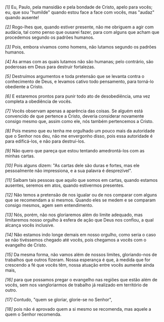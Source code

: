*[1]* Eu, Paulo, pela mansidão e pela bondade de Cristo, apelo para vocês; eu, que sou "humilde" quando estou face a face com vocês, mas "audaz" quando ausente!

*[2]* Rogo-lhes que, quando estiver presente, não me obriguem a agir com audácia, tal como penso que ousarei fazer, para com alguns que acham que procedemos segundo os padrões humanos.

*[3]* Pois, embora vivamos como homens, não lutamos segundo os padrões humanos.

*[4]* As armas com as quais lutamos não são humanas; pelo contrário, são poderosas em Deus para destruir fortalezas.

*[5]* Destruímos argumentos e toda pretensão que se levanta contra o conhecimento de Deus, e levamos cativo todo pensamento, para torná-lo obediente a Cristo.

*[6]* E estaremos prontos para punir todo ato de desobediência, uma vez completa a obediência de vocês.

*[7]* Vocês observam apenas a aparência das coisas. Se alguém está convencido de que pertence a Cristo, deveria considerar novamente consigo mesmo que, assim como ele, nós também pertencemos a Cristo.

*[8]* Pois mesmo que eu tenha me orgulhado um pouco mais da autoridade que o Senhor nos deu, não me envergonho disso, pois essa autoridade é para edificá-los, e não para destruí-los.

*[9]* Não quero que pareça que estou tentando amedrontá-los com as minhas cartas.

*[10]* Pois alguns dizem: "As cartas dele são duras e fortes, mas ele pessoalmente não impressiona, e a sua palavra é desprezível".

*[11]* Saibam tais pessoas que aquilo que somos em cartas, quando estamos ausentes, seremos em atos, quando estivermos presentes.

*[12]* Não temos a pretensão de nos igualar ou de nos comparar com alguns que se recomendam a si mesmos. Quando eles se medem e se comparam consigo mesmos, agem sem entendimento.

*[13]* Nós, porém, não nos gloriaremos além do limite adequado, mas limitaremos nosso orgulho à esfera de ação que Deus nos confiou, a qual alcança vocês inclusive.

*[14]* Não estamos indo longe demais em nosso orgulho, como seria o caso se não tivéssemos chegado até vocês, pois chegamos a vocês com o evangelho de Cristo.

*[15]* Da mesma forma, não vamos além de nossos limites, gloriando-nos de trabalhos que outros fizeram. Nossa esperança é que, à medida que for crescendo a fé que vocês têm, nossa atuação entre vocês aumente ainda mais,

*[16]* para que possamos pregar o evangelho nas regiões que estão além de vocês, sem nos vangloriarmos de trabalho já realizado em território de outro.

*[17]* Contudo, "quem se gloriar, glorie-se no Senhor",

*[18]* pois não é aprovado quem a si mesmo se recomenda, mas aquele a quem o Senhor recomenda.

